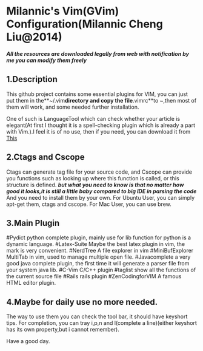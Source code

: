 Milannic's Vim(GVim) Configuration(Milannic Cheng Liu@2014)
===================================
***All the resources are downloaded legally from web with notification by me you can modify them freely***

1.Description
-----------------------------------
This github project contains some essential plugins for VIM, you can just put them in the**~/.vim**directory and copy the file**.vimrc**to ~,then most of them will work, and some needed further installation. 

One of such is LanguageTool which can check whether your article is elegant(At first I thought it is a spell-checking plugin which is already a part with Vim.).I feel it is of no use, then if you need, you can download it from [This](http://www.vim.org/scripts/script.php?script_id=3223)


2.Ctags and Cscope
-----------------------------------
Ctags can generate tag file for your source code, and Cscope can provide you functions such as looking up where this function is called, or this structure is defined.
***but what you need to know is that no matter how good it looks,it is still a little baby compared to big IDE in parsing the code***
And you need to install them by your own.
For Ubuntu User, you can simply apt-get them, ctags and cscope.
For Mac User, you can use brew.


3.Main Plugin
------------------------------------
#Pydict
python complete plugin, mainly use for lib function for python is a dynamic language.
#Latex-Suite
Maybe the best latex plugin in vim, the mark is very convenient.
#NerdTree
A file explorer in vim
#MiniBufExplorer
MultiTab in vim, used to manage multiple open file.
#Javacomplete
a very good java complete plugin, the first time it will generate a parser file from your system java lib.
#C-Vim
C/C++ plugin
#taglist
show all the functions of the current source file
#Rails
rails plugin
#ZenCodingforVIM
A famous HTML editor plugin.


4.Maybe for daily use no more needed.
------------------------------------
The way to use them you can check the tool bar, it should have keyshort tips. 
For completion, you can tray <C-x>i,<C-x>p,<C-x>n and <C-x>l(complete a line)(either keyshort has its own property,but i cannot remember).

Have a good day.




